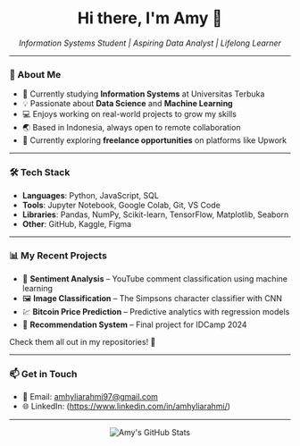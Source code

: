 <h1 align="center">Hi there, I'm Amy 👋</h1>
<p align="center">
  <em>Information Systems Student | Aspiring Data Analyst | Lifelong Learner</em>
</p>

---

### 🧾 About Me

- 🌱 Currently studying **Information Systems** at Universitas Terbuka  
- 💡 Passionate about **Data Science** and **Machine Learning**  
- 💻 Enjoys working on real-world projects to grow my skills  
- 🌏 Based in Indonesia, always open to remote collaboration  
- 🎯 Currently exploring **freelance opportunities** on platforms like Upwork  

---

### 🛠️ Tech Stack

- **Languages**: Python, JavaScript, SQL  
- **Tools**: Jupyter Notebook, Google Colab, Git, VS Code  
- **Libraries**: Pandas, NumPy, Scikit-learn, TensorFlow, Matplotlib, Seaborn  
- **Other**: GitHub, Kaggle, Figma

---

### 📊 My Recent Projects

- 🧠 **Sentiment Analysis** – YouTube comment classification using machine learning  
- 🖼️ **Image Classification** – The Simpsons character classifier with CNN  
- 💹 **Bitcoin Price Prediction** – Predictive analytics with regression models  
- 🤝 **Recommendation System** – Final project for IDCamp 2024

Check them all out in my repositories! 📁

---

### 📫 Get in Touch

- 💌 Email: amhyliarahmi97@gmail.com  
- 🌐 LinkedIn: (https://www.linkedin.com/in/amhyliarahmi/)

---

<p align="center">
  <img src="https://github-readme-stats.vercel.app/api?username=amhyliarahmi97&show_icons=true&theme=radical" alt="Amy's GitHub Stats" />
</p>
